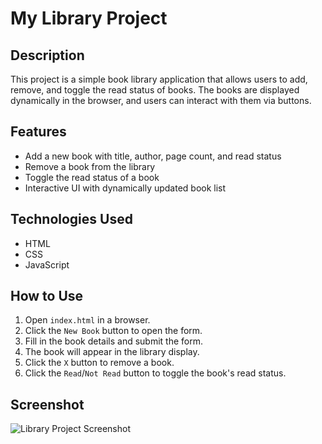 # My Library Project

## Description
This project is a simple book library application that allows users to add, remove, and toggle the read status of books. The books are displayed dynamically in the browser, and users can interact with them via buttons.

## Features
- Add a new book with title, author, page count, and read status
- Remove a book from the library
- Toggle the read status of a book
- Interactive UI with dynamically updated book list

## Technologies Used
- HTML
- CSS
- JavaScript

## How to Use

1. Open `index.html` in a browser.
2. Click the `New Book` button to open the form.
3. Fill in the book details and submit the form.
4. The book will appear in the library display.
5. Click the `X` button to remove a book.
6. Click the `Read`/`Not Read` button to toggle the book's read status.

## Screenshot
![Library Project Screenshot](images/screenshot.png)
